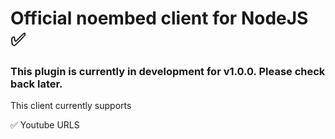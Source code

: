 # Official noembed client for NodeJS ✅


### This plugin is currently in development for v1.0.0. Please check back later.

This client currently supports

✅ Youtube URLS